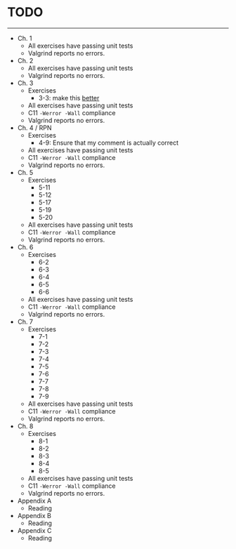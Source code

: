 # TODO
---
- Ch. 1
  - All exercises have passing unit tests
  - Valgrind reports no errors.
- Ch. 2
  - All exercises have passing unit tests
  - Valgrind reports no errors.
- Ch. 3
  - Exercises
    - 3-3: make this [better](https://gist.github.com/robot-dreams/34d10248bc474f5a4312fa72e325656a)
  - All exercises have passing unit tests
  - C11 `-Werror -Wall` compliance
  - Valgrind reports no errors.
- Ch. 4 / RPN
  - Exercises
    - 4-9: Ensure that my comment is actually correct
  - All exercises have passing unit tests
  - C11 `-Werror -Wall` compliance
  - Valgrind reports no errors.
- Ch. 5
  - Exercises
    - 5-11
    - 5-12
    - 5-17
    - 5-19
    - 5-20
  - All exercises have passing unit tests
  - C11 `-Werror -Wall` compliance
  - Valgrind reports no errors.
- Ch. 6
  - Exercises
    - 6-2
    - 6-3
    - 6-4
    - 6-5
    - 6-6
  - All exercises have passing unit tests
  - C11 `-Werror -Wall` compliance
  - Valgrind reports no errors.
- Ch. 7
  - Exercises
    - 7-1
    - 7-2
    - 7-3
    - 7-4
    - 7-5
    - 7-6
    - 7-7
    - 7-8
    - 7-9
  - All exercises have passing unit tests
  - C11 `-Werror -Wall` compliance
  - Valgrind reports no errors.
- Ch. 8
  - Exercises
    - 8-1
    - 8-2
    - 8-3
    - 8-4
    - 8-5
  - All exercises have passing unit tests
  - C11 `-Werror -Wall` compliance
  - Valgrind reports no errors.
- Appendix A
  - Reading
- Appendix B
  - Reading
- Appendix C
  - Reading
